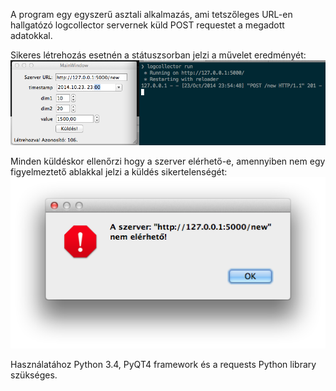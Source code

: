 A program egy egyszerű asztali alkalmazás, ami tetszőleges URL-en hallgatózó logcollector servernek küld POST requestet a megadott adatokkal.

Sikeres létrehozás esetnén a státuszsorban jelzi a művelet eredményét:
![Sikeres létrehozás](success.png)

Minden küldéskor ellenőrzi hogy a szerver elérhető-e, amennyiben nem egy figyelmeztető ablakkal jelzi a küldés sikertelenségét:
![Hibaüzenet felugró ablaka](error.png)

Használatához Python 3.4, PyQT4 framework és a requests Python library szükséges.
